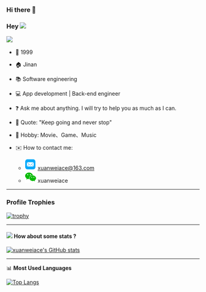 ### Hi there 👋

<!--
**xuanweiace/xuanweiace** is a ✨ _special_ ✨ repository because its `README.md` (this file) appears on your GitHub profile.

Here are some ideas to get you started:

- 🔭 I’m currently working on ...
- 🌱 I’m currently learning ...
- 👯 I’m looking to collaborate on ...
- 🤔 I’m looking for help with ...
- 💬 Ask me about ...
- 📫 How to reach me: ...
- 😄 Pronouns: ...
- ⚡ Fun fact: ...
-->

### Hey  <img src="https://media.giphy.com/media/hvRJCLFzcasrR4ia7z/giphy.gif" width="25px"> 

![](https://komarev.com/ghpvc/?username=xuanweiace)



- 👶 1999

- 🏠 Jinan

- :books: Software engineering

- 💻 App development | Back-end engineer

- :question: Ask me about anything. I will try to help you as much as I can.

- :microphone: Quote: "Keep going and never stop"

- 💖 Hobby: Movie、Game、Music

- ✉️ How to contact me: 

  - [<img src="./youxiang.png" width="30" height="30">](mailto:xuanweiace@163.com) xuanweiace@163.com
  - <img src="./weixin.png" width="30" height="30"> xuanweiace
  

  

  

  

----
### Profile Trophies

[![trophy](https://github-profile-trophy.vercel.app/?username=xuanweiace)](https://github.com/ryo-ma/github-profile-trophy)

----

#### <img src="https://media.giphy.com/media/VgCDAzcKvsR6OM0uWg/giphy.gif" width="50"> How about some stats ?

[![xuanweiace's GitHub stats](https://github-readme-stats.vercel.app/api?username=xuanweiace&layout=compact)](https://github.com/xuanweiace)




-------

📊 **Most Used Languages**

[![Top Langs](https://github-readme-stats.vercel.app/api/top-langs/?username=xuanweiace&layout=compact)](https://github.com/muwoo/github-readme-stats)

 

